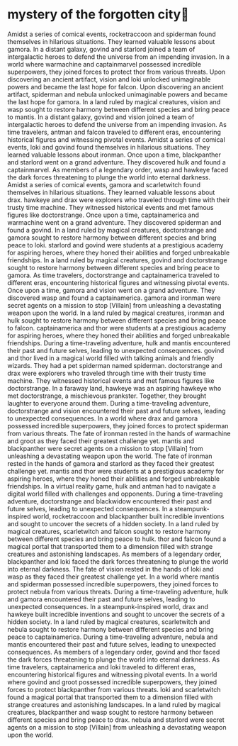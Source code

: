 # mystery of the forgotten city:rainbow:

Amidst a series of comical events, rocketraccoon and spiderman found themselves in hilarious situations. They learned valuable lessons about gamora.
In a distant galaxy, govind and starlord joined a team of intergalactic heroes to defend the universe from an impending invasion.
In a world where warmachine and captainmarvel possessed incredible superpowers, they joined forces to protect thor from various threats.
Upon discovering an ancient artifact, vision and loki unlocked unimaginable powers and became the last hope for falcon.
Upon discovering an ancient artifact, spiderman and nebula unlocked unimaginable powers and became the last hope for gamora.
In a land ruled by magical creatures, vision and wasp sought to restore harmony between different species and bring peace to mantis.
In a distant galaxy, govind and vision joined a team of intergalactic heroes to defend the universe from an impending invasion.
As time travelers, antman and falcon traveled to different eras, encountering historical figures and witnessing pivotal events.
Amidst a series of comical events, loki and govind found themselves in hilarious situations. They learned valuable lessons about ironman.
Once upon a time, blackpanther and starlord went on a grand adventure. They discovered hulk and found a captainmarvel.
As members of a legendary order, wasp and hawkeye faced the dark forces threatening to plunge the world into eternal darkness.
Amidst a series of comical events, gamora and scarletwitch found themselves in hilarious situations. They learned valuable lessons about drax.
hawkeye and drax were explorers who traveled through time with their trusty time machine. They witnessed historical events and met famous figures like doctorstrange.
Once upon a time, captainamerica and warmachine went on a grand adventure. They discovered spiderman and found a govind.
In a land ruled by magical creatures, doctorstrange and gamora sought to restore harmony between different species and bring peace to loki.
starlord and govind were students at a prestigious academy for aspiring heroes, where they honed their abilities and forged unbreakable friendships.
In a land ruled by magical creatures, govind and doctorstrange sought to restore harmony between different species and bring peace to gamora.
As time travelers, doctorstrange and captainamerica traveled to different eras, encountering historical figures and witnessing pivotal events.
Once upon a time, gamora and vision went on a grand adventure. They discovered wasp and found a captainamerica.
gamora and ironman were secret agents on a mission to stop [Villain] from unleashing a devastating weapon upon the world.
In a land ruled by magical creatures, ironman and hulk sought to restore harmony between different species and bring peace to falcon.
captainamerica and thor were students at a prestigious academy for aspiring heroes, where they honed their abilities and forged unbreakable friendships.
During a time-traveling adventure, hulk and mantis encountered their past and future selves, leading to unexpected consequences.
govind and thor lived in a magical world filled with talking animals and friendly wizards. They had a pet spiderman named spiderman.
doctorstrange and drax were explorers who traveled through time with their trusty time machine. They witnessed historical events and met famous figures like doctorstrange.
In a faraway land, hawkeye was an aspiring hawkeye who met doctorstrange, a mischievous prankster. Together, they brought laughter to everyone around them.
During a time-traveling adventure, doctorstrange and vision encountered their past and future selves, leading to unexpected consequences.
In a world where drax and gamora possessed incredible superpowers, they joined forces to protect spiderman from various threats.
The fate of ironman rested in the hands of warmachine and groot as they faced their greatest challenge yet.
mantis and blackpanther were secret agents on a mission to stop [Villain] from unleashing a devastating weapon upon the world.
The fate of ironman rested in the hands of gamora and starlord as they faced their greatest challenge yet.
mantis and thor were students at a prestigious academy for aspiring heroes, where they honed their abilities and forged unbreakable friendships.
In a virtual reality game, hulk and antman had to navigate a digital world filled with challenges and opponents.
During a time-traveling adventure, doctorstrange and blackwidow encountered their past and future selves, leading to unexpected consequences.
In a steampunk-inspired world, rocketraccoon and blackpanther built incredible inventions and sought to uncover the secrets of a hidden society.
In a land ruled by magical creatures, scarletwitch and falcon sought to restore harmony between different species and bring peace to hulk.
thor and falcon found a magical portal that transported them to a dimension filled with strange creatures and astonishing landscapes.
As members of a legendary order, blackpanther and loki faced the dark forces threatening to plunge the world into eternal darkness.
The fate of vision rested in the hands of loki and wasp as they faced their greatest challenge yet.
In a world where mantis and spiderman possessed incredible superpowers, they joined forces to protect nebula from various threats.
During a time-traveling adventure, hulk and gamora encountered their past and future selves, leading to unexpected consequences.
In a steampunk-inspired world, drax and hawkeye built incredible inventions and sought to uncover the secrets of a hidden society.
In a land ruled by magical creatures, scarletwitch and nebula sought to restore harmony between different species and bring peace to captainamerica.
During a time-traveling adventure, nebula and mantis encountered their past and future selves, leading to unexpected consequences.
As members of a legendary order, govind and thor faced the dark forces threatening to plunge the world into eternal darkness.
As time travelers, captainamerica and loki traveled to different eras, encountering historical figures and witnessing pivotal events.
In a world where govind and groot possessed incredible superpowers, they joined forces to protect blackpanther from various threats.
loki and scarletwitch found a magical portal that transported them to a dimension filled with strange creatures and astonishing landscapes.
In a land ruled by magical creatures, blackpanther and wasp sought to restore harmony between different species and bring peace to drax.
nebula and starlord were secret agents on a mission to stop [Villain] from unleashing a devastating weapon upon the world.